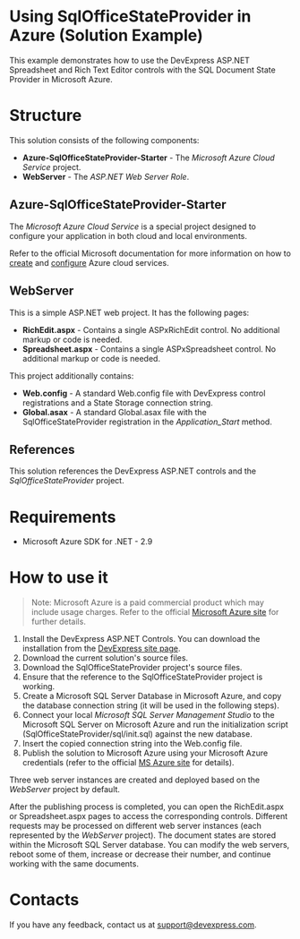 # Using SqlOfficeStateProvider in Azure (Solution Example)

This example demonstrates how to use the DevExpress ASP.NET Spreadsheet and Rich Text Editor controls with the SQL Document State Provider in Microsoft Azure.

# Structure 

This solution consists of the following components:

* **Azure-SqlOfficeStateProvider-Starter** - The *Microsoft Azure Cloud Service* project.
* **WebServer** - The *ASP.NET Web Server Role*.

## Azure-SqlOfficeStateProvider-Starter

The *Microsoft Azure Cloud Service* is a special project designed to configure your application in both cloud and local environments.

Refer to the official Microsoft documentation for more information on how to [create](https://docs.microsoft.com/en-us/azure/vs-azure-tools-azure-project-create) and [configure](https://docs.microsoft.com/en-us/azure/vs-azure-tools-configure-roles-for-cloud-service) Azure cloud services.

## WebServer

This is a simple ASP.NET web project. It has the following pages:
* **RichEdit.aspx** - Contains a single ASPxRichEdit control. No additional markup or code is needed.
* **Spreadsheet.aspx** - Contains a single ASPxSpreadsheet control. No additional markup or code is needed.

This project additionally contains:
* **Web.config** - A standard Web.config file with DevExpress control registrations and a State Storage connection string. 
* **Global.asax** - A standard Global.asax file with the SqlOfficeStateProvider registration in the *Application_Start* method.

## References 

This solution references the DevExpress ASP.NET controls and the *SqlOfficeStateProvider* project.

# Requirements

* Microsoft Azure SDK for .NET - 2.9

# How to use it

>Note: Microsoft Azure is a paid commercial product which may include usage charges. Refer to the official [Microsoft Azure site](https://azure.microsoft.com) for further details.

1. Install the DevExpress ASP.NET Controls. You can download the installation from the [DevExpress site page](https://www.devexpress.com/Home/try.xml).
2. Download the current solution's source files.
3. Download the SqlOfficeStateProvider project's source files.
4. Ensure that the reference to the SqlOfficeStateProvider project is working.
5. Create a Microsoft SQL Server Database in Microsoft Azure, and copy the database connection string (it will be used in the following steps).
6. Connect your local *Microsoft SQL Server Management Studio* to the Microsoft SQL Server on Microsoft Azure and run the initialization script (SqlOfficeStateProvider/sql/init.sql) against the new database.
7. Insert the copied connection string into the Web.config file.
8. Publish the solution to Microsoft Azure using your Microsoft Azure credentials (refer to the official [MS Azure site](https://azure.microsoft.com) for details). 

Three web server instances are created and deployed based on the *WebServer* project by default.

After the publishing process is completed, you can open the RichEdit.aspx or Spreadsheet.aspx pages to access the corresponding controls. Different requests may be processed on different web server instances (each represented by the *WebServer* project). The document states are stored within the Microsoft SQL Server database. You can modify the web servers, reboot some of them, increase or decrease their number, and continue working with the same documents.

# Contacts

If you have any feedback, contact us at support@devexpress.com.
